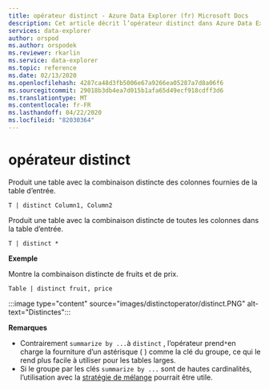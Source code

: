 ```yaml
---
title: opérateur distinct - Azure Data Explorer (fr) Microsoft Docs
description: Cet article décrit l’opérateur distinct dans Azure Data Explorer.
services: data-explorer
author: orspod
ms.author: orspodek
ms.reviewer: rkarlin
ms.service: data-explorer
ms.topic: reference
ms.date: 02/13/2020
ms.openlocfilehash: 4287ca48d3fb5006e67a9266ea05287a7d8a06f6
ms.sourcegitcommit: 29018b3db4ea7d015b1afa65d49ecf918cdff3d6
ms.translationtype: MT
ms.contentlocale: fr-FR
ms.lasthandoff: 04/22/2020
ms.locfileid: "82030364"
---
```

# <a name="distinct-operator"></a>opérateur distinct

Produit une table avec la combinaison distincte des colonnes fournies de la table d’entrée. 

```kusto
T | distinct Column1, Column2
```

Produit une table avec la combinaison distincte de toutes les colonnes dans la table d’entrée.

```kusto
T | distinct *
```

**Exemple**

Montre la combinaison distincte de fruits et de prix.

```kusto
Table | distinct fruit, price
```

:::image type="content" source="images/distinctoperator/distinct.PNG" alt-text="Distinctes":::

**Remarques**

* Contrairement `summarize by ...`à `distinct` , l’opérateur prend`*`en charge la fourniture d’un astérisque ( ) comme la clé du groupe, ce qui le rend plus facile à utiliser pour les tables larges.
* Si le groupe par les clés `summarize by ...` sont de hautes cardinalités, l’utilisation avec la [stratégie de mélange](shufflequery.md) pourrait être utile.